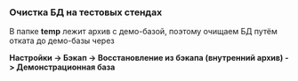 ### Очистка БД на тестовых стендах

В папке **temp** лежит архив с демо-базой, поэтому очищаем БД путём отката до демо-базы через 

<span class="mark">**Настройки -> Бэкап -> Восстановление из бэкапа (внутренний архив) -> Демонстрационная база**</span>